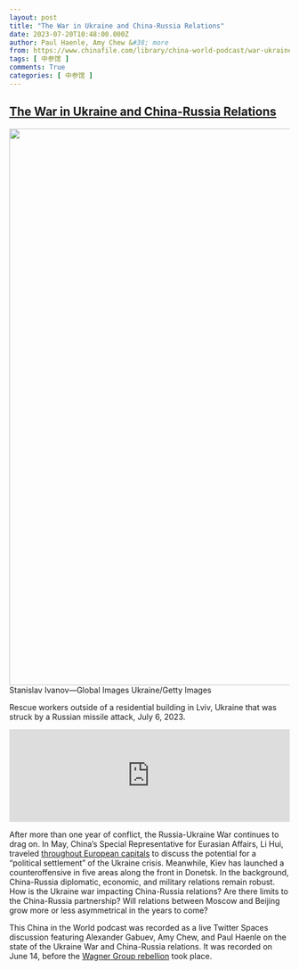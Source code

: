 ```yaml
---
layout: post
title: "The War in Ukraine and China-Russia Relations"
date: 2023-07-20T10:48:00.000Z
author: Paul Haenle, Amy Chew &#38; more
from: https://www.chinafile.com/library/china-world-podcast/war-ukraine-and-china-russia-relations
tags: [ 中参馆 ]
comments: True
categories: [ 中参馆 ]
---
```

<!--1689850080000-->
[The War in Ukraine and China-Russia Relations](https://www.chinafile.com/library/china-world-podcast/war-ukraine-and-china-russia-relations)
------

<div>
<div class="view view-featured-photo view-id-featured_photo view-display-id-panel_pane_1 visual-box view-dom-id-d90711e9988971ee470c93294ef0bcad">                  <div class="content view-content">        <div class="views-row views-row-1">        <div class="views-field views-field-field-common-featured-photo">        <div class="field-content"><a href="https://www.chinafile.com/sites/default/files/assets/images/article/featured/54846_sm.jpg" title="The War in Ukraine and China-Russia Relations" class="colorbox" data-colorbox-gallery="gallery-node-54846-zbhez_5r_38" data-cbox-img-attrs="{"title": "", "alt": ""}"><img src="https://www.chinafile.com/sites/default/files/styles/large/public/assets/images/article/featured/54846_sm.jpg?itok=DDdHkO7S" width="1500" height="998" alt title referrerpolicy="no-referrer"></a></div>  </div>    <div>        <div class="photo-credit">Stanislav Ivanov—Global Images Ukraine/Getty Images</div>  </div>    <div>        <div class="photo-caption"><p>Rescue workers outside of a residential building in Lviv, Ukraine that was struck by a Russian missile attack, July 6, 2023.</p></div>  </div>  </div>    </div>            </div>            <div class="content">    <div class="field field-name-field-soundcloud-url field-type-soundcloud field-label-hidden">                      <iframe width="100%" height="166" scrolling="no" frameborder="no" src="https://w.soundcloud.com/player/?visual=false&color=dd2f26&autoplay=false&showcomments=false&hiderelated=false&showteaser=true&showartwork=true&showuser=true&showplaycount=true&url=https%253A%252F%252Fsoundcloud.com%252Fchinafile%252Fthe-ukraine-war-and-china-russia-relations%253Fsi%253D69ab71504c8d4d4bb0393e88a427a1de%2526utm_source%253Dclipboard%2526utm_medium%253Dtext%2526utm_campaign%253Dsocial_sharing"></iframe>            </div><div class="field field-name-body field-type-text-with-summary field-label-hidden">      <p class="dropcap">After more than one year of conflict, the Russia-Ukraine War continues to drag on. In May, China’s Special Representative for Eurasian Affairs, Li Hui, traveled <a href="https://www.scmp.com/news/china/diplomacy/article/3222450/chinese-envoys-europe-trip-search-common-ground-ukraine-war-analysts-say" target="_blank" rel="nofollow">throughout European capitals</a> to discuss the potential for a “political settlement” of the Ukraine crisis. Meanwhile, Kiev has launched a counteroffensive in five areas along the front in Donetsk. In the background, China-Russia diplomatic, economic, and military relations remain robust. How is the Ukraine war impacting China-Russia relations? Are there limits to the China-Russia partnership? Will relations between Moscow and Beijing grow more or less asymmetrical in the years to come?</p><p>This China in the World podcast was recorded as a live Twitter Spaces discussion featuring Alexander Gabuev, Amy Chew, and Paul Haenle on the state of the Ukraine War and China-Russia relations. It was recorded on June 14, before the <a href="https://abcnews.go.com/International/wagner-groups-rebellion-putin-unfolded/story?id=100373557" target="_blank" rel="nofollow">Wagner Group rebellion</a> took place.<span class="cube"></span></p>  </div>  </div>
</div>
